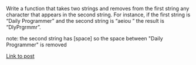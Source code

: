 Write a function that takes two strings and removes from the first string any character that appears in the second string. For instance, if the first string is “Daily Programmer” and the second string is “aeiou ” the result is “DlyPrgrmmr”.

note: the second string has [space] so the space between "Daily Programmer" is removed

[Link to post](https://www.reddit.com/r/dailyprogrammer/comments/q8aom/2272012_challenge_16_easy/)